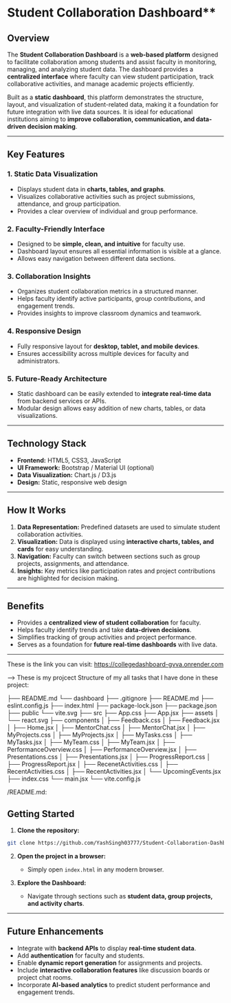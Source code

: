 # Student Collaboration Dashboard**

## **Overview**

The **Student Collaboration Dashboard** is a **web-based platform** designed to facilitate collaboration among students and assist faculty in monitoring, managing, and analyzing student data. The dashboard provides a **centralized interface** where faculty can view student participation, track collaborative activities, and manage academic projects efficiently.

Built as a **static dashboard**, this platform demonstrates the structure, layout, and visualization of student-related data, making it a foundation for future integration with live data sources. It is ideal for educational institutions aiming to **improve collaboration, communication, and data-driven decision making**.

---

## **Key Features**

### 1. **Static Data Visualization**

* Displays student data in **charts, tables, and graphs**.
* Visualizes collaborative activities such as project submissions, attendance, and group participation.
* Provides a clear overview of individual and group performance.

### 2. **Faculty-Friendly Interface**

* Designed to be **simple, clean, and intuitive** for faculty use.
* Dashboard layout ensures all essential information is visible at a glance.
* Allows easy navigation between different data sections.

### 3. **Collaboration Insights**

* Organizes student collaboration metrics in a structured manner.
* Helps faculty identify active participants, group contributions, and engagement trends.
* Provides insights to improve classroom dynamics and teamwork.

### 4. **Responsive Design**

* Fully responsive layout for **desktop, tablet, and mobile devices**.
* Ensures accessibility across multiple devices for faculty and administrators.

### 5. **Future-Ready Architecture**

* Static dashboard can be easily extended to **integrate real-time data** from backend services or APIs.
* Modular design allows easy addition of new charts, tables, or data visualizations.

---

## **Technology Stack**

* **Frontend:** HTML5, CSS3, JavaScript
* **UI Framework:** Bootstrap / Material UI (optional)
* **Data Visualization:** Chart.js / D3.js
* **Design:** Static, responsive web design

---

## **How It Works**

1. **Data Representation:** Predefined datasets are used to simulate student collaboration activities.
2. **Visualization:** Data is displayed using **interactive charts, tables, and cards** for easy understanding.
3. **Navigation:** Faculty can switch between sections such as group projects, assignments, and attendance.
4. **Insights:** Key metrics like participation rates and project contributions are highlighted for decision making.

---

## **Benefits**

* Provides a **centralized view of student collaboration** for faculty.
* Helps faculty identify trends and take **data-driven decisions**.
* Simplifies tracking of group activities and project performance.
* Serves as a foundation for **future real-time dashboards** with live data.

---


These is the link you can visit: https://collegedashboard-gvva.onrender.com

--> These is my projcect Structure of my all tasks that I have done in these project:

├── README.md
└── dashboard
    ├── .gitignore
    ├── README.md
    ├── eslint.config.js
    ├── index.html
    ├── package-lock.json
    ├── package.json
    ├── public
        └── vite.svg
    ├── src
        ├── App.css
        ├── App.jsx
        ├── assets
        │   └── react.svg
        ├── components
        │   ├── Feedback.css
        │   ├── Feedback.jsx
        │   ├── Home.jsx
        │   ├── MentorChat.css
        │   ├── MentorChat.jsx
        │   ├── MyProjects.css
        │   ├── MyProjects.jsx
        │   ├── MyTasks.css
        │   ├── MyTasks.jsx
        │   ├── MyTeam.css
        │   ├── MyTeam.jsx
        │   ├── PerformanceOverview.css
        │   ├── PerformanceOverview.jsx
        │   ├── Presentations.css
        │   ├── Presentations.jsx
        │   ├── ProgressReport.css
        │   ├── ProgressReport.jsx
        │   ├── RecenetActivities.css
        │   ├── RecentActivities.css
        │   ├── RecentActivities.jsx
        │   └── UpcomingEvents.jsx
        ├── index.css
        └── main.jsx
    └── vite.config.js


/README.md:

## **Getting Started**

1. **Clone the repository:**

```bash
git clone https://github.com/YashSingh03777/Student-Collaboration-Dashboard.git
```

2. **Open the project in a browser:**

   * Simply open `index.html` in any modern browser.

3. **Explore the Dashboard:**

   * Navigate through sections such as **student data, group projects, and activity charts**.

---

## **Future Enhancements**

* Integrate with **backend APIs** to display **real-time student data**.
* Add **authentication** for faculty and students.
* Enable **dynamic report generation** for assignments and projects.
* Include **interactive collaboration features** like discussion boards or project chat rooms.
* Incorporate **AI-based analytics** to predict student performance and engagement trends.



